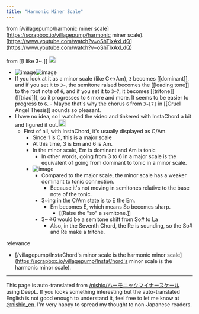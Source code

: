 ```yaml
---
title: "Harmonic Miner Scale"
---
```


from [/villagepump/harmonic miner scale](https://scrapbox.io/villagepump/harmonic miner scale).
[https://www.youtube.com/watch?v=oShTlxAxLdQ](https://www.youtube.com/watch?v=oShTlxAxLdQ)

from  [[I like 3~.]]
<img src='https://scrapbox.io/api/pages/villagepump/shoya140/icon' alt='/villagepump/shoya140.icon' height="19.5"/>
- ![image](https://gyazo.com/71744e188106f2ab6ef383a130d9c6b2/thumb/1000)![image](https://gyazo.com/a1d8fa0c2868931b76827e4ddb272d83/thumb/1000)
- If you look at it as a minor scale (like C↔Am), `3` becomes [[dominant]], and if you set it to `3~`, the semitone raised becomes the [[leading tone]] to the root note of `6`, and if you set it to `3~7`, it becomes [[tritone]] ([[triad]]), so it progresses to `6` more and more. It seems to be easier to progress to `6`.
        - Maybe that's why the chorus `6` from `3~[7]` in [[Cruel Angel Thesis]] sounds so pleasant.
- I have no idea, so I watched the video and tinkered with InstaChord a bit and figured it out.<img src='https://scrapbox.io/api/pages/villagepump/nishio/icon' alt='/villagepump/nishio.icon' height="19.5"/>
    - First of all, with InstaChord, it's usually displayed as C/Am.
        - Since 1 is C, this is a major scale
        - At this time, 3 is Em and 6 is Am.
        - In the minor scale, Em is dominant and Am is tonic
            - In other words, going from 3 to 6 in a major scale is the equivalent of going from dominant to tonic in a minor scale.
        - ![image](https://gyazo.com/33724768498f960eba9597d7a47d84b2/thumb/1000)
            - Compared to the major scale, the minor scale has a weaker dominant to tonic connection.
                - Because it's not moving in semitones relative to the base note of the tonic.
            - 3~ing in the C/Am state is to E the Em.
                - Em becomes E, which means So becomes sharp.
                    - [[Raise the "so" a semitone.]]
            - 3~→6 would be a semitone shift from So# to La
                - Also, in the Seventh Chord, the Re is sounding, so the So# and Re make a tritone.

relevance
- [/villagepump/InstaChord's minor scale is the harmonic minor scale](https://scrapbox.io/villagepump/InstaChord's minor scale is the harmonic minor scale).

---
This page is auto-translated from [/nishio/ハーモニックマイナースケール](https://scrapbox.io/nishio/ハーモニックマイナースケール) using DeepL. If you looks something interesting but the auto-translated English is not good enough to understand it, feel free to let me know at [@nishio_en](https://twitter.com/nishio_en). I'm very happy to spread my thought to non-Japanese readers.